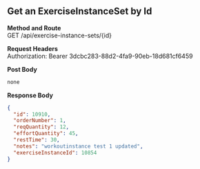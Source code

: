 Get an ExerciseInstanceSet by Id
---

**Method and Route**\
GET /api/exercise-instance-sets/{id}


**Request Headers**\
Authorization: Bearer 3dcbc283-88d2-4fa9-90eb-18d681cf6459

**Post Body**
```javascript
none
```

**Response Body**
```json
{
  "id": 10910,
  "orderNumber": 1,
  "reqQuantity": 12,
  "effortQuantity": 45,
  "restTime": 30,
  "notes": "workoutinstance test 1 updated",
  "exerciseInstanceId": 10854
}
```
